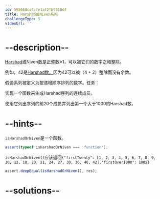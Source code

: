 ```yaml
---
id: 595668ca4cfe1af2fb9818d4
title: Harshad或Niven系列
challengeType: 5
videoUrl: ''
---
```


# --description--

<p> <a href='http://mathworld.wolfram.com/HarshadNumber.html' title='链接：http：//mathworld.wolfram.com/HarshadNumber.html'>Harshad</a>或Niven数是正整数≥1，可以被它们的数字之和整除。 </p><p>例如，42是<a href='http://rosettacode.org/wiki/oeis:A005349' title='OEIS：A005349'>Harshad数，</a>因为42可以被（4 + 2）整除而没有余数。 </p>假设系列被定义为按递增顺序排列的数字。任务： <p>实现一个函数来生成Harshad序列的连续成员。 </p><p>使用它列出序列的前20个成员并列出第一个大于1000的Harshad数。 </p>

# --hints--

`isHarshadOrNiven`是一个函数。

```js
assert(typeof isHarshadOrNiven === 'function');
```

`isHarshadOrNiven()`应该返回`{"firstTwenty": [1, 2, 3, 4, 5, 6, 7, 8, 9, 10, 12, 18, 20, 21, 24, 27, 30, 36, 40, 42],"firstOver1000": 1002}`

```js
assert.deepEqual(isHarshadOrNiven(), res);
```

# --solutions--

